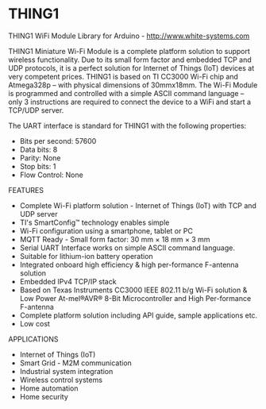 THING1
======

THING1 WiFi Module Library for Arduino - http://www.white-systems.com

THING1 Miniature Wi-Fi Module is a complete platform solution to support wireless functionality.
Due to its small form factor and embedded TCP and UDP protocols, it is a perfect solution for Internet of Things (IoT) devices at very competent prices.
THING1 is based on TI CC3000 Wi-Fi chip and Atmega328p – with physical dimensions of 30mmx18mm. The Wi-Fi Module is programmed and controlled with a simple ASCII command language – only 3 instructions are required to connect the device to a WiFi and start a TCP/UDP server.


The UART interface is standard for THING1 with the following properties:
- Bits per second: 57600
- Data bits: 8
- Parity: None
- Stop bits: 1
- Flow Control: None

FEATURES
 
- Complete Wi-Fi platform solution - Internet of Things (IoT) with TCP and UDP server 
- TI's SmartConfig™ technology enables simple 
- Wi-Fi configuration using a smartphone, tablet or PC 
- MQTT Ready - Small form factor: 30 mm × 18 mm × 3 mm 
- Serial UART Interface works on simple ASCII command language. 
- Suitable for lithium-ion battery operation 
- Integrated onboard high efficiency & high per-formance F-antenna solution 
- Embedded IPv4 TCP/IP stack 
- Based on Texas Instruments CC3000 IEEE 802.11 b/g Wi-Fi solution & Low Power At-mel®AVR® 8-Bit Microcontroller and High Per-formance F-antenna 
- Complete platform solution including API guide, sample applications etc. 
- Low cost


APPLICATIONS

- Internet of Things (IoT) 
- Smart Grid - M2M communication 
- Industrial system integration 
- Wireless control systems 
- Home automation 
- Home security
